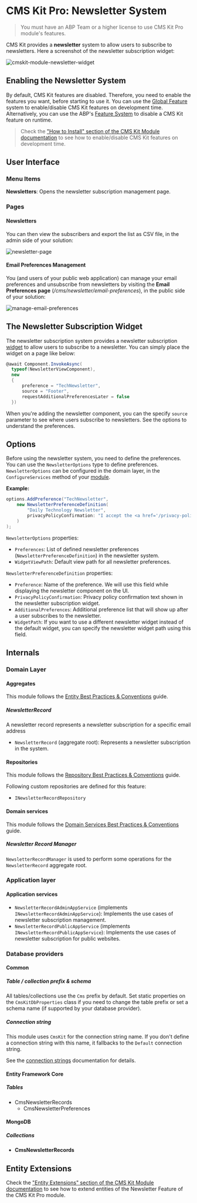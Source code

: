 # CMS Kit Pro: Newsletter System

> You must have an ABP Team or a higher license to use CMS Kit Pro module's features.

CMS Kit provides a **newsletter** system to allow users to subscribe to newsletters. Here a screenshot of the newsletter subscription widget:

![cmskit-module-newsletter-widget](../../images/cmskit-module-newsletter-widget.png)

## Enabling the Newsletter System

By default, CMS Kit features are disabled. Therefore, you need to enable the features you want, before starting to use it. You can use the [Global Feature](../../framework/infrastructure/global-features.md) system to enable/disable CMS Kit features on development time. Alternatively, you can use the ABP's [Feature System](../../framework/infrastructure/features.md) to disable a CMS Kit feature on runtime.

> Check the ["How to Install" section of the CMS Kit Module documentation](index.md#how-to-install) to see how to enable/disable CMS Kit features on development time.

## User Interface

### Menu Items

**Newsletters**: Opens the newsletter subscription management page.

### Pages

#### Newsletters

You can then view the subscribers and export the list as CSV file, in the admin side of your solution:

![newsletter-page](../../images/cmskit-module-newsletter-page.png)

#### Email Preferences Management

You (and users of your public web application) can manage your email preferences and unsubscribe from newsletters by visiting the **Email Preferences page** (*/cms/newsletter/email-preferences*), in the public side of your solution:

![manage-email-preferences](../../images/manage-email-preferences.png)

## The Newsletter Subscription Widget

The newsletter subscription system provides a newsletter subscription [widget](../../framework/ui/mvc-razor-pages/widgets.md) to allow users to subscribe to a newsletter. 
You can simply place the widget on a page like below: 

```csharp
@await Component.InvokeAsync(
  typeof(NewsletterViewComponent),
  new
  {
      preference = "TechNewsletter",
      source = "Footer",
      requestAdditionalPreferencesLater = false
  })
```

When you're adding the newsletter component, you can the specify `source` parameter to see where users subscribe to newsletters. See the options to understand the preferences.

## Options

Before using the newsletter system, you need to define the preferences. You can use the `NewsletterOptions` type to define preferences. `NewsletterOptions` can be configured in the domain layer, in the `ConfigureServices` method of your [module](../../framework/architecture/modularity/basics.md).

**Example:**

```csharp
options.AddPreference("TechNewsletter",
    new NewsletterPreferenceDefinition(
        "Daily Technology Newsletter",
        privacyPolicyConfirmation: "I accept the <a href='/privacy-policy'>Privacy Policy</a>.")
    )
);
```

`NewsletterOptions` properties:

- `Preferences`: List of defined newsletter preferences (`NewsletterPreferenceDefinition`) in the newsletter system.
- `WidgetViewPath`: Default view path for all newsletter preferences.

`NewsletterPreferenceDefinition` properties:

- `Preference`: Name of the preference. We will use this field while displaying the newsletter component on the UI.
- `PrivacyPolicyConfirmation`: Privacy policy confirmation text shown in the newsletter subscription widget.
- `AdditionalPreferences`: Additional preference list that will show up after a user subscribes to the newsletter.
- `WidgetPath`: If you want to use a different newsletter widget instead of the default widget, you can specify the newsletter widget path using this field.

## Internals

### Domain Layer

#### Aggregates

This module follows the [Entity Best Practices & Conventions](../../framework/architecture/best-practices/entities.md) guide.

##### NewsletterRecord

A newsletter record represents a newsletter subscription for a specific email address

- `NewsletterRecord` (aggregate root): Represents a newsletter subscription in the system.

#### Repositories

This module follows the [Repository Best Practices & Conventions](../../framework/architecture/best-practices/repositories.md) guide.

Following custom repositories are defined for this feature:

- `INewsletterRecordRepository`

#### Domain services

This module follows the [Domain Services Best Practices & Conventions](../../framework/architecture/best-practices/domain-services.md) guide.

##### Newsletter Record Manager

`NewsletterRecordManager` is used to perform some operations for the `NewsletterRecord` aggregate root.

### Application layer

#### Application services

- `NewsletterRecordAdminAppService` (implements `INewsletterRecordAdminAppService`): Implements the use cases of newsletter subscription management.
- `NewsletterRecordPublicAppService` (implements `INewsletterRecordPublicAppService`): Implements the use cases of newsletter subscription for public websites.

### Database providers

#### Common

##### Table / collection prefix & schema

All tables/collections use the `Cms` prefix by default. Set static properties on the `CmsKitDbProperties` class if you need to change the table prefix or set a schema name (if supported by your database provider).

##### Connection string

This module uses `CmsKit` for the connection string name. If you don't define a connection string with this name, it fallbacks to the `Default` connection string.

See the [connection strings](../../framework/fundamentals/connection-strings.md) documentation for details.

#### Entity Framework Core

##### Tables

- CmsNewsletterRecords
  - CmsNewsletterPreferences

#### MongoDB

##### Collections

- **CmsNewsletterRecords**

## Entity Extensions

Check the ["Entity Extensions" section of the CMS Kit Module documentation](index.md#entity-extensions) to see how to extend entities of the Newsletter Feature of the CMS Kit Pro module.